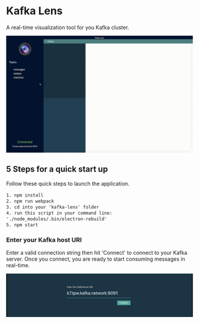 # Kafka Lens

A real-time visualization tool for you Kafka cluster.

![](kl-g.gif)

## 5 Steps for a quick start up

Follow these quick steps to launch the application.

```
1. npm install
2. npm run webpack
3. cd into your 'kafka-lens' folder
4. run this script in your command line: './node_modules/.bin/electron-rebuild'
5. npm start
```

### Enter your Kafka host URI

Enter a valid connection string then hit 'Connect' to connect to your Kafka server. Once you connect, you are ready to start consuming messages in real-time. 

![](cp-rm.gif)


